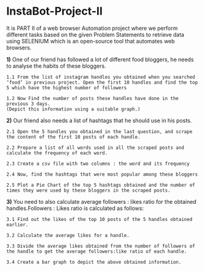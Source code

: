 # InstaBot-Project-II
It is PART II of a web browser Automation project where we perform different tasks based on the given Problem Statements to retrieve data using SELENIUM which is an open-source tool that automates web browsers.

**1)** One of our friend has followed a lot of different food bloggers, he needs to analyse the habits of these bloggers.

    1.1 From the list of instagram handles you obtained when you searched ‘food’ in previous project. Open the first 10 handles and find the top 5 which have the highest number of followers
    
    1.2 Now Find the number of posts these handles have done in the previous 3 days.
    (Depict this information using a suitable graph.)


**2)** Our friend also needs a list of hashtags that he should use in his posts.
    
    2.1 Open the 5 handles you obtained in the last question, and scrape the content of the first 10 posts of each handle.
    
    2.2 Prepare a list of all words used in all the scraped posts and calculate the frequency of each word.
    
    2.3 Create a csv file with two columns : the word and its frequency
    
    2.4 Now, find the hashtags that were most popular among these bloggers
    
    2.5 Plot a Pie Chart of the top 5 hashtags obtained and the number of times they were used by these bloggers in the scraped posts.


**3)** You need to also calculate average followers : likes ratio for the obtained handles.Followers : Likes ratio is calculated as follows:
    
    3.1 Find out the likes of the top 10 posts of the 5 handles obtained earlier.
    
    3.2 Calculate the average likes for a handle.
    
    3.3 Divide the average likes obtained from the number of followers of the handle to get the average followers:like ratio of each handle.
    
    3.4 Create a bar graph to depict the above obtained information.
